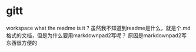 gitt
====

workspace
what the readme is it ?
虽然我不知道到readme是什么，就是个.md格式的文档，但是为什么要用markdownpad2写呢？
原因是markdownpad2写东西很方便的
